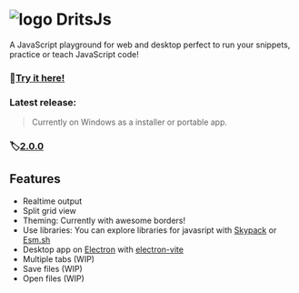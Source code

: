 # <img src="https://alexhm.dev/logos/logoRED.svg" alt="logo"> DritsJs
A JavaScript playground for web and desktop perfect to run your snippets, practice or teach JavaScript code!
### 🔗[Try it here!](https://peckas13.github.io/dritsjs/)
### Latest release:
>Currently on Windows as a installer or portable app.
### 🏷️[2.0.0](https://github.com/peckas13/dritsjs/releases/tag/2.0.0)

## Features

- Realtime output
- Split grid view 
- Theming: Currently with awesome borders!
- Use libraries: You can explore libraries for javasript with [Skypack](https://www.skypack.dev/) or [Esm.sh](https://esm.sh/)
- Desktop app on [Electron](https://www.electronjs.org/) with [electron-vite](https://evite.netlify.app/)
- Multiple tabs (WIP)
- Save files (WIP)
- Open files (WIP)
